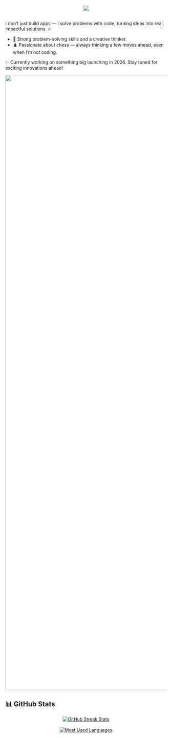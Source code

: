  
<br>




<!--- ------------------------------------------------------------------------------------------------------------------------------------------------------ -->
<!--- -- Visitor Badge ------------------------------------------------------------------------------------------------------------------------------------- -->
<!--- ------------------------------------------------------------------------------------------------------------------------------------------------------ -->

<div align="center">
<img src="https://api.visitorbadge.io/api/visitors?path=https%3A%2F%2Fgithub.com%2FCoderZule%2FCoderZule&label=VISITORS&labelColor=%23007EC6&countColor=%23ffffff" />
</div>
<br>

<!--- ------------------------------------------------------------------------------------------------------------------------------------------------------ -->
<!--- -- Brief Info ---------------------------------------------------------------------------------------------------------------------------------------- -->
<!--- ------------------------------------------------------------------------------------------------------------------------------------------------------ -->

I don’t just build apps — I solve problems with code, turning ideas into real, impactful solutions. 🔥

- 🚀 Strong problem-solving skills and a creative thinker.
- ♟️ Passionate about chess — always thinking a few moves ahead, even when I’m not coding.

✨ Currently working on something big launching in 2026. Stay tuned for exciting innovations ahead!

<!--- ------------------------------------------------------------------------------------------------------------------------------------------------------ -->
<!--- -- Activity Graph ------------------------------------------------------------------------------------------------------------------------------------ -->
<!--- ------------------------------------------------------------------------------------------------------------------------------------------------------ -->
 

<img src="https://www.animatedimages.org/data/media/562/animated-line-image-0184.gif" width="1920" />

 
<!--- ------------------------------------------------------------------------------------------------------------------------------------------------------ -->
<!--- -- GitHub Stats ------------------------------------------------------------------------------------------------------------------------------------ -->
<!--- ------------------------------------------------------------------------------------------------------------------------------------------------------ -->
## 📊 GitHub Stats

<p align="center">
  <a href="https://github.com/anuraghazra/github-readme-stats">
    <img src="https://github-readme-streak-stats.herokuapp.com/?user=CoderZule&theme=tokyonight" alt="GitHub Streak Stats" />
  </a>
  <br/>
  <br/>
  <a href="https://github.com/anuraghazra/github-readme-stats">
    <img src="https://github-readme-stats.vercel.app/api/top-langs/?username=CoderZule&layout=compact&theme=algolia&langs_count=8" alt="Most Used Languages" />
  </a>
</p>

